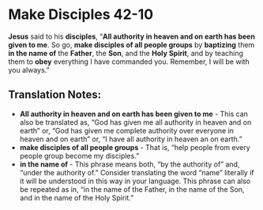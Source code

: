 Make Disciples 42-10
======================


**Jesus** said to his **disciples**, “**All authority in heaven and
on earth has been given to me**. So go, **make disciples of all people
groups** by **baptizing** them **in the name of** the **Father**,
the **Son**, and the **Holy Spirit**, and by teaching them to **obey**
everything I have commanded you. Remember, I will be with you always.”

Translation Notes:
------------------

-   **All authority in heaven and on earth has been given to me** - This
    can also be translated as, “God has given me all authority in
    heaven and on earth” or, “God has given me complete authority
    over everyone in heaven and on earth” or, “I have all authority
    in heaven an on earth.”
-   **make disciples of all people groups** - That is, “help people from
    every people group become my disciples.”
-   **in the name of** - This phrase means both, “by the authority of”
    and, “under the authority of.” Consider translating the word
    “name” literally if it will be understood in this way in your
    language.  This phrase can also be repeated as in, “in the name
    of the Father, in the name of the Son, and in the name of the Holy
    Spirit.”

